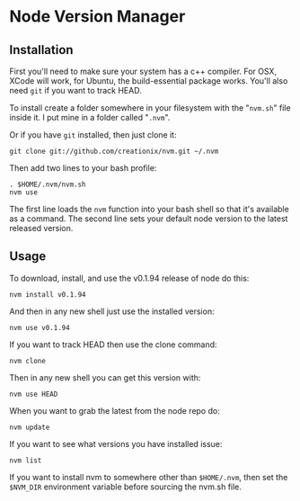 # Node Version Manager

## Installation

First you'll need to make sure your system has a c++ compiler.  For OSX, XCode will work, for Ubuntu, the build-essential package works.  You'll also need `git` if you want to track HEAD.

To install create a folder somewhere in your filesystem with the "`nvm.sh`" file inside it.  I put mine in a folder called "`.nvm`".

Or if you have `git` installed, then just clone it:

    git clone git://github.com/creationix/nvm.git ~/.nvm

Then add two lines to your bash profile:

    . $HOME/.nvm/nvm.sh
    nvm use

The first line loads the `nvm` function into your bash shell so that it's available as a command.  The second line sets your default node version to the latest released version.

## Usage

To download, install, and use the v0.1.94 release of node do this:

    nvm install v0.1.94

And then in any new shell just use the installed version:

    nvm use v0.1.94

If you want to track HEAD then use the clone command:

    nvm clone

Then in any new shell you can get this version with:

    nvm use HEAD

When you want to grab the latest from the node repo do:

    nvm update

If you want to see what versions you have installed issue:

    nvm list

If you want to install nvm to somewhere other than `$HOME/.nvm`, then set the `$NVM_DIR` environment variable before sourcing the nvm.sh file.
